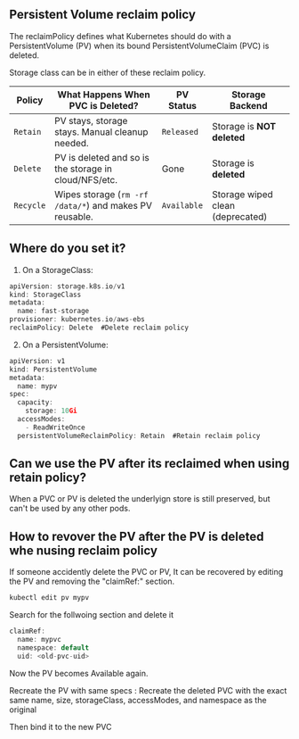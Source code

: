 ## Persistent Volume reclaim policy

The reclaimPolicy defines what Kubernetes should do with a PersistentVolume (PV) when its bound PersistentVolumeClaim (PVC) is deleted.

Storage class can be in either of these reclaim policy.

| **Policy** | **What Happens When PVC is Deleted?**                   | **PV Status** | **Storage Backend**                 |
| ---------- | ------------------------------------------------------- | ------------- | ----------------------------------- |
| `Retain`   | PV stays, storage stays. Manual cleanup needed.         | `Released`    | Storage is **NOT deleted**          |
| `Delete`   | PV is deleted and so is the storage in cloud/NFS/etc.   | Gone          | Storage is **deleted**              |
| `Recycle`  | Wipes storage (`rm -rf /data/*`) and makes PV reusable. | `Available`   | Storage wiped clean (deprecated) |

## Where do you set it?

1. On a StorageClass:

```go
apiVersion: storage.k8s.io/v1
kind: StorageClass
metadata:
  name: fast-storage
provisioner: kubernetes.io/aws-ebs
reclaimPolicy: Delete  #Delete reclaim policy

```

2. On a PersistentVolume:

```go
apiVersion: v1
kind: PersistentVolume
metadata:
  name: mypv
spec:
  capacity:
    storage: 10Gi
  accessModes:
    - ReadWriteOnce
  persistentVolumeReclaimPolicy: Retain  #Retain reclaim policy

```

## Can we use the PV after its reclaimed when using retain policy?

When a PVC or PV is deleted the underlyign store is still preserved, but can't be used by any other pods.

## How to revover the PV after the PV is deleted whe nusing reclaim policy

If someone accidently delete the PVC or PV, It can be recovered by editing the PV and removing the "claimRef:" section.

```go
kubectl edit pv mypv
```

Search for the follwoing section and delete it

```go
claimRef:
  name: mypvc
  namespace: default
  uid: <old-pvc-uid>
```

Now the PV becomes Available again. 

Recreate the PV with same specs : Recreate the deleted PVC with the exact same name, size, storageClass, accessModes, and namespace as the original

Then bind it to the new PVC

